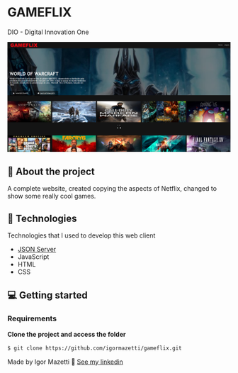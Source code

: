# GAMEFLIX

DIO - Digital Innovation One

<p align="center">
  <img alt="GAMEFLIX" src="./imginicial.png" width="920" heigth="518" />

</p>

## :bookmark: About the project

A complete website, created copying the aspects of Netflix, changed to show some really cool games.

## 🚀 Technologies

Technologies that I used to develop this web client

- [JSON Server](https://github.com/typicode/json-server)
- JavaScript
- HTML
- CSS

## 💻 Getting started

### Requirements

**Clone the project and access the folder**

```bash
$ git clone https://github.com/igormazetti/gameflix.git
```

Made by Igor Mazetti 👋 [See my linkedin](https://www.linkedin.com/in/igor-mazetti-de-azevedo-147679ba/)
